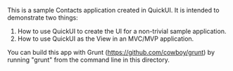 This is a sample Contacts application created in QuickUI. It is intended to
demonstrate two things:

1. How to use QuickUI to create the UI for a non-trivial sample application.
2. How to use QuickUI as the View in an MVC/MVP application.

You can build this app with Grunt (https://github.com/cowboy/grunt) by running
"grunt" from the command line in this directory.